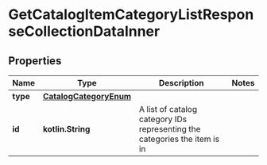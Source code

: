 
# GetCatalogItemCategoryListResponseCollectionDataInner

## Properties
| Name | Type | Description | Notes |
| ------------ | ------------- | ------------- | ------------- |
| **type** | [**CatalogCategoryEnum**](CatalogCategoryEnum.md) |  |  |
| **id** | **kotlin.String** | A list of catalog category IDs representing the categories the item is in |  |



